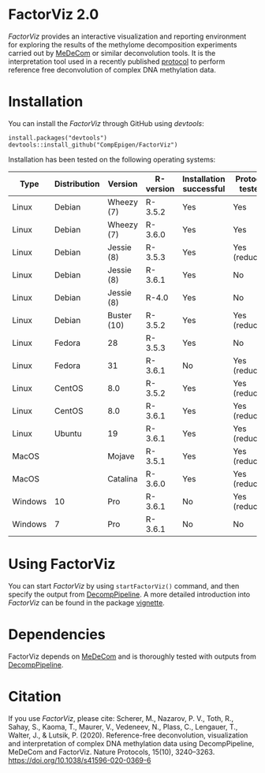 # FactorViz 2.0
*FactorViz* provides an interactive visualization and reporting environment for exploring the results of the methylome decomposition experiments carried out by [MeDeCom](http://github.com/lutsik/medecom/) or similar deconvolution tools. It is the interpretation tool used in a recently published [protocol](https://www.nature.com/articles/s41596-020-0369-6) to perform reference free deconvolution of complex DNA methylation data.

# Installation
You can install the *FactorViz* through GitHub using *devtools*:

```{r, eval=F}
install.packages("devtools")
devtools::install_github("CompEpigen/FactorViz")
```

Installation has been tested on the following operating systems:

Type |   Distribution |   Version |   R-version |   Installation successful |   Protocol tested |   Comments
---- |	 ---- | ---- | ---- | ---- | ---- | ---- 
Linux 						|  Debian 	|  Wheezy (7)  		|  R-3.5.2 |  Yes |  Yes |   
Linux						| 	 Debian |  Wheezy (7)	  	|  R-3.6.0 |  Yes |  Yes |  
Linux						| 	Debian					  	|  Jessie (8)	|  R-3.5.3	  |  Yes |  Yes (reduced)  |   
Linux						| 	Debian						| Jessie (8)									|  R-3.6.1 |  Yes | 	No	|  
Linux						| 	Debian						| 	Jessie (8)									|  R-4.0	  | 		Yes	| 	No	|  
Linux						| 	Debian						| 	Buster (10)					|  R-3.5.2 |  Yes |  Yes (reduced) |  	
Linux						| 	Fedora	|  	28									|  R-3.5.3 | 	Yes |  No |  
Linux						| 		Fedora					| 	31									|  R-3.6.1 | 	No  |  Yes (reduced) |  `igraph' dependency fails to install
Linux						| 	CentOS	| 	8.0				|  R-3.5.2 |  Yes	|  Yes (reduced) |  	
Linux						| 	CentOS						| 	8.0									|  R-3.6.1 |  Yes |  Yes (reduced) | 	
Linux						| 	Ubuntu					| 	19									|  R-3.6.1 | 		Yes	|  Yes (reduced) |  
MacOS		| 							| 	Mojave								|  R-3.5.1 | 		Yes	|  Yes (reduced)	| 	binary release used	
MacOS					| 							| 	Catalina							|  R-3.6.0 | 		Yes	|  Yes (reduced)	| 	
Windows						| 	10						| 	Pro									|  R-3.6.1 |  No |  Yes (reduced)	| 	Use docker image https://hub.docker.com/r/mscherer/medecom	
Windows					| 	7						| 	Pro									|  R-3.6.1 | 		No	| 	No |  Docker is not available for Windows 7																	

# Using FactorViz
You can start *FactorViz* by using ```startFactorViz()``` command, and then specify the output from [DecompPipeline](https://github.com/CompEpigen/DecompPipeline).
A more detailed introduction into *FactorViz* can be found in the package [vignette](vignettes/factorviz.md).

# Dependencies
FactorViz depends on [MeDeCom](http://github.com/lutsik/medecom/) and is thoroughly tested with outputs from [DecompPipeline](https://github.com/CompEpigen/DecompPipeline).

# Citation
If you use *FactorViz*, please cite:
Scherer, M., Nazarov, P. V., Toth, R., Sahay, S., Kaoma, T., Maurer, V., Vedeneev, N., Plass, C., Lengauer, T., Walter, J., & Lutsik, P. (2020). Reference-free deconvolution, visualization and interpretation of complex DNA methylation data using DecompPipeline, MeDeCom and FactorViz. Nature Protocols, 15(10), 3240–3263. https://doi.org/10.1038/s41596-020-0369-6
